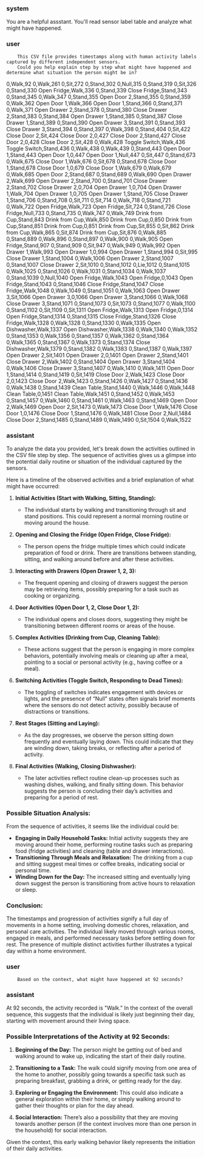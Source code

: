 ### system
You are a helpful assstant. You'll read sensor label table and analyze what might have happened.
### user

        This CSV file provides timestamps along with human activity labels captured by different independent sensors.
        Could you help explain step by step what might have happened and determine what situation the person might be in?
    
0,Walk,92
0,Walk,261
0,Sit,272
0,Stand,302
0,Null,315
0,Stand,319
0,Sit,326
0,Stand,330
Open Fridge,Walk,336
0,Stand,339
Close Fridge,Stand,343
0,Stand,345
0,Walk,347
0,Stand,355
Open Door 2,Stand,355
0,Stand,359
0,Walk,362
Open Door 1,Walk,366
Open Door 1,Stand,366
0,Stand,371
0,Walk,371
Open Drawer 2,Stand,378
0,Stand,380
Close Drawer 2,Stand,383
0,Stand,384
Open Drawer 1,Stand,385
0,Stand,387
Close Drawer 1,Stand,389
0,Stand,390
Open Drawer 3,Stand,391
0,Stand,393
Close Drawer 3,Stand,394
0,Stand,397
0,Walk,398
0,Stand,404
0,Sit,422
Close Door 2,Sit,424
Close Door 2,0,427
Close Door 2,Stand,427
Close Door 2,0,428
Close Door 2,Sit,428
0,Walk,428
Toggle Switch,Walk,436
Toggle Switch,Stand,436
0,Walk,438
0,Walk,439
0,Stand,443
Open Door 1,Stand,443
Open Door 1,0,447
Open Door 1,Null,447
0,Sit,447
0,Stand,673
0,Walk,675
Close Door 1,Walk,676
0,Sit,678
0,Stand,678
Close Door 1,Stand,678
Close Door 1,0,679
Close Door 1,Walk,679
0,Walk,679
0,Walk,685
Open Door 2,Stand,687
0,Stand,689
0,Walk,690
Open Drawer 2,Walk,699
Open Drawer 2,Stand,700
0,Stand,701
Close Drawer 2,Stand,702
Close Drawer 2,0,704
Open Drawer 1,0,704
Open Drawer 1,Walk,704
Open Drawer 1,0,705
Open Drawer 1,Stand,705
Close Drawer 1,Stand,706
0,Stand,708
0,Sit,711
0,Sit,714
0,Walk,718
0,Stand,721
0,Walk,722
Open Fridge,Walk,723
Open Fridge,Sit,724
0,Stand,726
Close Fridge,Null,733
0,Stand,735
0,Walk,747
0,Walk,749
Drink from Cup,Stand,843
Drink from Cup,Walk,850
Drink from Cup,0,850
Drink from Cup,Stand,851
Drink from Cup,0,851
Drink from Cup,Sit,855
0,Sit,862
Drink from Cup,Walk,865
0,Sit,874
Drink from Cup,Sit,876
0,Walk,885
0,Stand,889
0,Walk,896
0,Stand,897
0,Walk,900
0,Walk,905
Open Fridge,Stand,907
0,Stand,909
0,Sit,947
0,Walk,949
0,Walk,992
Open Drawer 1,Walk,993
Open Drawer 1,0,994
Open Drawer 1,Stand,994
0,Sit,995
Close Drawer 1,Stand,1004
0,Walk,1006
Open Drawer 2,Stand,1007
0,Stand,1007
Close Drawer 2,Sit,1010
0,Stand,1012
0,Lie,1012
0,Stand,1015
0,Walk,1025
0,Stand,1026
0,Walk,1031
0,Stand,1034
0,Walk,1037
0,Stand,1039
0,Null,1040
Open Fridge,Walk,1043
Open Fridge,0,1043
Open Fridge,Stand,1043
0,Stand,1046
Close Fridge,Stand,1047
Close Fridge,Walk,1048
0,Walk,1049
0,Stand,1051
0,Walk,1063
Open Drawer 3,Sit,1066
Open Drawer 3,0,1066
Open Drawer 3,Stand,1066
0,Walk,1068
Close Drawer 3,Stand,1071
0,Stand,1073
0,Sit,1073
0,Stand,1077
0,Walk,1100
0,Stand,1102
0,Sit,1109
0,Sit,1311
Open Fridge,Walk,1313
Open Fridge,0,1314
Open Fridge,Stand,1314
0,Stand,1315
Close Fridge,Stand,1326
Close Fridge,Walk,1328
0,Walk,1328
0,Stand,1330
0,Walk,1335
Open Dishwasher,Walk,1337
Open Dishwasher,Walk,1338
0,Walk,1340
0,Walk,1352
0,Stand,1353
0,Walk,1356
0,Stand,1357
0,Walk,1362
0,Stand,1364
0,Walk,1365
0,Stand,1367
0,Walk,1373
0,Stand,1374
Close Dishwasher,Walk,1379
0,Stand,1382
0,Walk,1383
0,Stand,1387
0,Walk,1397
Open Drawer 2,Sit,1401
Open Drawer 2,0,1401
Open Drawer 2,Stand,1401
Close Drawer 2,Walk,1402
0,Stand,1404
Open Drawer 3,Stand,1404
0,Walk,1406
Close Drawer 3,Stand,1407
0,Walk,1410
0,Walk,1411
Open Door 1,Stand,1414
0,Stand,1419
0,Sit,1419
Close Door 2,Walk,1423
Close Door 2,0,1423
Close Door 2,Walk,1423
0,Stand,1426
0,Walk,1427
0,Stand,1436
0,Walk,1438
0,Stand,1439
Clean Table,Stand,1440
0,Walk,1446
0,Walk,1448
Clean Table,0,1451
Clean Table,Walk,1451
0,Stand,1452
0,Walk,1453
0,Stand,1457
0,Walk,1460
0,Stand,1461
0,Walk,1463
0,Stand,1469
Open Door 2,Walk,1469
Open Door 2,Sit,1473
0,Walk,1473
Close Door 1,Walk,1476
Close Door 1,0,1476
Close Door 1,Stand,1476
0,Walk,1481
Close Door 2,Null,1484
Close Door 2,Stand,1485
0,Stand,1489
0,Walk,1490
0,Sit,1504
0,Walk,1522

### assistant
To analyze the data you provided, let's break down the activities outlined in the CSV file step by step. The sequence of activities gives us a glimpse into the potential daily routine or situation of the individual captured by the sensors.

Here is a timeline of the observed activities and a brief explanation of what might have occurred:

1. **Initial Activities (Start with Walking, Sitting, Standing):**
   - The individual starts by walking and transitioning through sit and stand positions. This could represent a normal morning routine or moving around the house.

2. **Opening and Closing the Fridge (Open Fridge, Close Fridge):**
   - The person opens the fridge multiple times which could indicate preparation of food or drink. There are transitions between standing, sitting, and walking around before and after these activities.

3. **Interacting with Drawers (Open Drawer 1, 2, 3):**
   - The frequent opening and closing of drawers suggest the person may be retrieving items, possibly preparing for a task such as cooking or organizing.

4. **Door Activities (Open Door 1, 2, Close Door 1, 2):**
   - The individual opens and closes doors, suggesting they might be transitioning between different rooms or areas of the house.

5. **Complex Activities (Drinking from Cup, Cleaning Table):**
   - These actions suggest that the person is engaging in more complex behaviors, potentially involving meals or cleaning up after a meal, pointing to a social or personal activity (e.g., having coffee or a meal).

6. **Switching Activities (Toggle Switch, Responding to Dead Times):**
   - The toggling of switches indicates engagement with devices or lights, and the presence of “Null” states often signals brief moments where the sensors do not detect activity, possibly because of distractions or transitions.

7. **Rest Stages (Sitting and Laying):**
   - As the day progresses, we observe the person sitting down frequently and eventually laying down. This could indicate that they are winding down, taking breaks, or reflecting after a period of activity.

8. **Final Activities (Walking, Closing Dishwasher):**
   - The later activities reflect routine clean-up processes such as washing dishes, walking, and finally sitting down. This behavior suggests the person is concluding their day’s activities and preparing for a period of rest.

### Possible Situation Analysis:
From the sequence of activities, it seems like the individual could be:
- **Engaging in Daily Household Tasks:** Initial activity suggests they are moving around their home, performing routine tasks such as preparing food (fridge activities) and cleaning (table and drawer interactions).
- **Transitioning Through Meals and Relaxation:** The drinking from a cup and sitting suggest meal times or coffee breaks, indicating social or personal time.
- **Winding Down for the Day:** The increased sitting and eventually lying down suggest the person is transitioning from active hours to relaxation or sleep.

### Conclusion:
The timestamps and progression of activities signify a full day of movements in a home setting, involving domestic chores, relaxation, and personal care activities. The individual likely moved through various rooms, engaged in meals, and performed necessary tasks before settling down for rest. The presence of multiple distinct activities further illustrates a typical day within a home environment.
### user

        Based on the context, what might have happened at 92 seconds?
    
### assistant
At 92 seconds, the activity recorded is "Walk." In the context of the overall sequence, this suggests that the individual is likely just beginning their day, starting with movement around their living space.

### Possible Interpretations of the Activity at 92 Seconds:
1. **Beginning of the Day:** The person might be getting out of bed and walking around to wake up, indicating the start of their daily routine.
  
2. **Transitioning to a Task:** The walk could signify moving from one area of the home to another, possibly going towards a specific task such as preparing breakfast, grabbing a drink, or getting ready for the day.

3. **Exploring or Engaging the Environment:** This could also indicate a general exploration within their home, or simply walking around to gather their thoughts or plan for the day ahead.

4. **Social Interaction:** There’s also a possibility that they are moving towards another person (if the context involves more than one person in the household) for social interaction.

Given the context, this early walking behavior likely represents the initiation of their daily activities.
